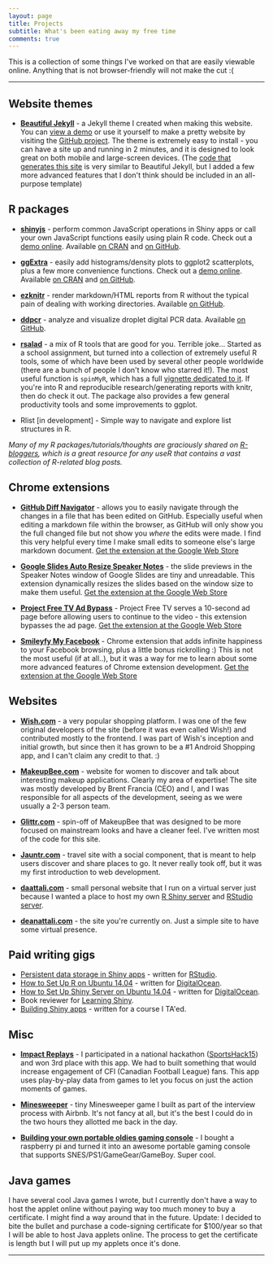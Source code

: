 ```yaml
---
layout: page
title: Projects
subtitle: What's been eating away my free time
comments: true
---
```


This is a collection of some things I've worked on that are easily viewable online. Anything that is not browser-friendly will not make the cut :(

--- 

## Website themes 

-  **[Beautiful Jekyll](http://deanattali.com/beautiful-jekyll/)** - a Jekyll theme I created when making this website.  You can [view a demo](http://deanattali.com/beautiful-jekyll/) or use it yourself to make a pretty website by visiting the [GitHub project](https://github.com/daattali/beautiful-jekyll#readme). The theme is extremely easy to install - you can have a site up and running in 2 minutes, and it is designed to look great on both mobile and large-screen devices. (The [code that generates this site](https://github.com/daattali/daattali.github.io) is very similar to Beautiful Jekyll, but I added a few more advanced features that I don't think should be included in an all-purpose template)

## R packages

- **[shinyjs](https://github.com/daattali/shinyjs)** - perform common JavaScript operations in Shiny apps or call your own JavaScript functions easily using plain R code.  Check out a [demo online](http://daattali.com/shiny/shinyjs-demo/). Available [on CRAN](http://cran.r-project.org/web/packages/shinyjs/) and [on GitHub](https://github.com/daattali/shinyjs).

- **[ggExtra](https://github.com/daattali/ggExtra)** - easily add histograms/density plots to ggplot2 scatterplots, plus a few more convenience functions. Check out a [demo online](http://daattali.com/shiny/ggExtra-ggMarginal-demo/). Available [on CRAN](http://cran.r-project.org/web/packages/ggExtra/) and [on GitHub](https://github.com/daattali/ggExtra).

- **[ezknitr](https://github.com/daattali/ezknitr)** - render markdown/HTML reports from R without the typical pain of dealing with working directories. Available [on GitHub](https://github.com/daattali/ezknitr).

- **[ddpcr](https://github.com/daattali/ddpcr)** - analyze and visualize droplet digital PCR data. Available [on GitHub](https://github.com/daattali/ggExtra).

- **[rsalad](https://github.com/daattali/rsalad)** - a mix of R tools that are good for you. Terrible joke... Started as a school assignment, but turned into a collection of extremely useful R tools, some of which have been used by several other people worldwide (there are a bunch of people I don't know who starred it!). The most useful function is `spinMyR`, which has a full [vignette dedicated to it](https://github.com/daattali/rsalad/blob/master/inst/doc/spinMyR.md). If you're into R and reproducible research/generating reports with knitr, then do check it out.  The package also provides a few general productivity tools and some improvements to ggplot.

- Rlist [in development] - Simple way to navigate and explore list structures in R.

*Many of my R packages/tutorials/thoughts are graciously shared on [R-bloggers](http://www.r-bloggers.com/), which is a great resource for any useR that contains a vast collection of R-related blog posts.*

## Chrome extensions

- **[GitHub Diff Navigator](https://github.com/daattali/github-diff-navigator-extension)** - allows you to easily navigate through the changes in a file that has been edited on GitHub.  Especially useful when editing a markdown file within the browser, as GitHub will only show you the full changed file but not show you *where* the edits were made. I find this very helpful every time I make small edits to someone else's large markdown document.  [Get the extension at the Google Web Store](https://chrome.google.com/webstore/detail/github-diff-navigator/aoojogkiedabnddmokieplfnmjehlneo)

- **[Google Slides Auto Resize Speaker Notes](https://github.com/daattali/gslides-betternotes-extension)** - the slide previews in the Speaker Notes window of Google Slides are tiny and unreadable. This extension dynamically resizes the slides based on the window size to make them useful. [Get the extension at the Google Web Store](https://chrome.google.com/webstore/detail/google-slides-auto-resize/piciggpbidhfbpefjjbomcgomanjfbeb)

- **[Project Free TV Ad Bypass](https://github.com/daattali/pftv-ad-bypass-extension)** - Project Free TV serves a 10-second ad page before allowing users to continue to the video - this extension bypasses the ad page. [Get the extension at the Google Web Store](https://chrome.google.com/webstore/detail/project-free-tv-ad-bypass/modfjcgeknfglkdgckkomdcgokkjaadd)

- **[Smileyfy My Facebook](https://github.com/daattali/smileyfy-my-facebook-extension)** -  Chrome extension that adds infinite happiness to your Facebook browsing, plus a little bonus rickrolling :)  This is not the most useful (if at all..), but it was a way for me to learn about some more advanced features of Chrome extension development. [Get the extension at the Google Web Store](https://chrome.google.com/webstore/detail/smileyfy-my-facebook/ideagdnlnmgjdhhbelgadnakbhphljol)

## Websites

- **[Wish.com](http://wish.com)** - a very popular shopping platform. I was one of the few original developers of the site (before it was even called Wish!) and contributed mostly to the frontend. I was part of Wish's inception and initial growth, but since then it has grown to be a #1 Android Shopping app, and I can't claim any credit to that. :)

- **[MakeupBee.com](https://www.makeupbee.com)** - website for women to discover and talk about interesting makeup applications. Clearly my area of expertise! The site was mostly developed by Brent Francia (CEO) and I, and I was responsible for all aspects of the development, seeing as we were usually a 2-3 person team.

- **[Glittr.com](https://www.glittr.com)** - spin-off of MakeupBee that was designed to be more focused on mainstream looks and have a cleaner feel. I've written most of the code for this site.

- **[Jauntr.com](http://www.jauntr.com/)** - travel site with a social component, that is meant to help users discover and share places to go. It never really took off, but it was my first introduction to web development.

- **[daattali.com](http://daattali.com)** - small personal website that I run on a virtual server just because I wanted a place to host my own [R Shiny server](http://daattali.com/shiny) and [RStudio server](http://daattali.com/rstudio).

- **[deanattali.com](http://deanattali.com)** - the site you're currently on.  Just a simple site to have some virtual presence.

## Paid writing gigs

- [Persistent data storage in Shiny apps](http://shiny.rstudio.com/articles/persistent-data-storage.html) - written for [RStudio](http://www.rstudio.com/).
- [How to Set Up R on Ubuntu 14.04](https://www.digitalocean.com/community/tutorials/how-to-set-up-r-on-ubuntu-14-04) - written for [DigitalOcean](https://www.digitalocean.com/?refcode=358494f80b99).
- [How to Set Up Shiny Server on Ubuntu 14.04](https://www.digitalocean.com/community/tutorials/how-to-set-up-shiny-server-on-ubuntu-14-04) - written for [DigitalOcean](https://www.digitalocean.com/?refcode=358494f80b99).
- Book reviewer for [Learning Shiny](https://www.packtpub.com/application-development/learning-shiny).
- [Building Shiny apps](http://stat545-ubc.github.io/shiny01_activity.html) - written for a course I TA'ed.

## Misc

- **[Impact Replays](http://daattali.com/shiny/cfl/)** - I participated in a national hackathon ([SportsHack15](http://sportshackweekend.org/ca/2015/)) and won 3rd place with this app. We had to built something that would increase engagement of CFl (Canadian Football League) fans. This app uses play-by-play data from games to let you focus on just the action moments of games.

- **[Minesweeper](./files/Minesweeper)** - tiny Minesweeper game I built as part of the interview process with Airbnb.  It's not fancy at all, but it's the best I could do in the two hours they allotted me back in the day.

- **[Building your own portable oldies gaming console](https://github.com/daattali/rasperry-pi-gaming-console-setup)** - I bought a raspberry pi and turned it into an awesome portable gaming console that supports SNES/PS1/GameGear/GameBoy.  Super cool.

## Java games

I have several cool Java games I wrote, but I currently don't have a way to host the applet online without paying way too much money to buy a certificate.  I might find a way around that in the future. Update: I decided to bite the bullet and purchase a code-signing certificate for $100/year so that I will be able to host Java applets online. The process to get the certificate is length but I will put up my applets once it's done.

---
